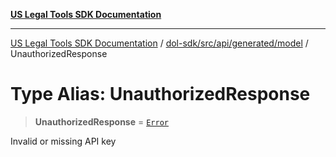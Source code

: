 [**US Legal Tools SDK Documentation**](../../../../../../README.md)

***

[US Legal Tools SDK Documentation](../../../../../../README.md) / [dol-sdk/src/api/generated/model](../README.md) / UnauthorizedResponse

# Type Alias: UnauthorizedResponse

> **UnauthorizedResponse** = [`Error`](../interfaces/Error.md)

Invalid or missing API key
